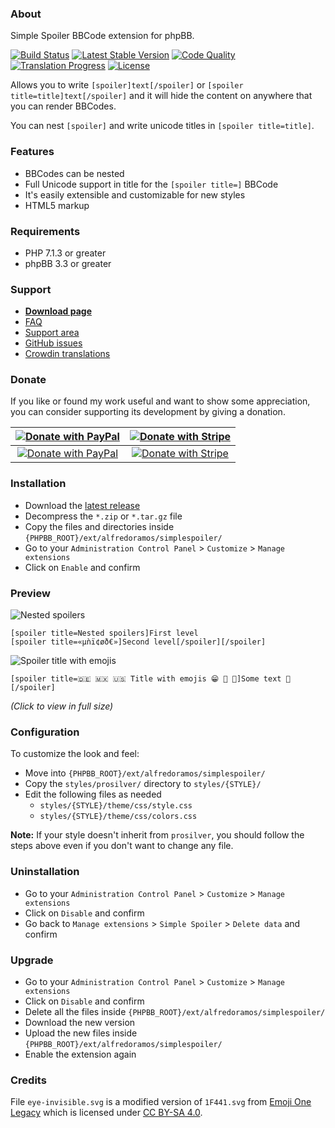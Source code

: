 ### About

Simple Spoiler BBCode extension for phpBB.

[![Build Status](https://img.shields.io/github/actions/workflow/status/AlfredoRamos/phpbb-ext-simple-spoiler/ci.yml?style=flat-square)](https://github.com/AlfredoRamos/phpbb-ext-simple-spoiler/actions)
[![Latest Stable Version](https://img.shields.io/github/tag/AlfredoRamos/phpbb-ext-simple-spoiler.svg?label=stable&style=flat-square)](https://github.com/AlfredoRamos/phpbb-ext-simple-spoiler/releases)
[![Code Quality](https://img.shields.io/codacy/grade/d999d79cca134f189502ad84cee17a33.svg?style=flat-square)](https://app.codacy.com/manual/AlfredoRamos/phpbb-ext-simple-spoiler/dashboard)
[![Translation Progress](https://badges.crowdin.net/phpbb-ext-simple-spoiler/localized.svg)](https://crowdin.com/project/phpbb-ext-simple-spoiler)
[![License](https://img.shields.io/github/license/AlfredoRamos/phpbb-ext-simple-spoiler.svg?style=flat-square)](https://raw.githubusercontent.com/AlfredoRamos/phpbb-ext-simple-spoiler/master/license.txt)

Allows you to write `[spoiler]text[/spoiler]` or `[spoiler title=title]text[/spoiler]` and it will hide the content on anywhere that you can render BBCodes.

You can nest `[spoiler]` and write unicode titles in `[spoiler title=title]`.

### Features

- BBCodes can be nested
- Full Unicode support in title for the `[spoiler title=]` BBCode
- It's easily extensible and customizable for new styles
- HTML5 markup

### Requirements

- PHP 7.1.3 or greater
- phpBB 3.3 or greater

### Support

- [**Download page**](https://www.phpbb.com/customise/db/extension/simple_spoiler_bbcode/)
- [FAQ](https://www.phpbb.com/customise/db/extension/simple_spoiler_bbcode/faq)
- [Support area](https://www.phpbb.com/customise/db/extension/simple_spoiler_bbcode/support)
- [GitHub issues](https://github.com/AlfredoRamos/phpbb-ext-simple-spoiler/issues)
- [Crowdin translations](https://crowdin.com/project/phpbb-ext-simple-spoiler)

### Donate

If you like or found my work useful and want to show some appreciation, you can consider supporting its development by giving a donation.

|    [![Donate with PayPal](https://alfredoramos.mx/images/paypal.svg)](https://alfredoramos.mx/donate/)     |    [![Donate with Stripe](https://alfredoramos.mx/images/stripe.svg)](https://alfredoramos.mx/donate/)     |
| :--------------------------------------------------------------------------------------------------------: | :--------------------------------------------------------------------------------------------------------: |
| [![Donate with PayPal](https://alfredoramos.mx/images/donate_paypal.svg)](https://alfredoramos.mx/donate/) | [![Donate with Stripe](https://alfredoramos.mx/images/donate_stripe.svg)](https://alfredoramos.mx/donate/) |

### Installation

- Download the [latest release](https://github.com/AlfredoRamos/phpbb-ext-simple-spoiler/releases)
- Decompress the `*.zip` or `*.tar.gz` file
- Copy the files and directories inside `{PHPBB_ROOT}/ext/alfredoramos/simplespoiler/`
- Go to your `Administration Control Panel` > `Customize` > `Manage extensions`
- Click on `Enable` and confirm

### Preview

![Nested spoilers](https://i.imgur.com/5NrtAoS.png)

```
[spoiler title=Nested spoilers]First level
[spoiler title=«µǹï¢øð€»]Second level[/spoiler][/spoiler]
```

![Spoiler title with emojis](https://i.imgur.com/HXLkNm4.png)

```
[spoiler title=🇩🇪 🇲🇽 🇺🇸 Title with emojis 😁 🤗 🔱]Some text 🦏[/spoiler]
```

*(Click to view in full size)*

### Configuration

To customize the look and feel:

- Move into `{PHPBB_ROOT}/ext/alfredoramos/simplespoiler/`
- Copy the `styles/prosilver/` directory to `styles/{STYLE}/`
- Edit the following files as needed
	- `styles/{STYLE}/theme/css/style.css`
	- `styles/{STYLE}/theme/css/colors.css`

**Note:** If your style doesn't inherit from `prosilver`, you should follow the steps above even if you don't want to change any file.

### Uninstallation

- Go to your `Administration Control Panel` > `Customize` > `Manage extensions`
- Click on `Disable` and confirm
- Go back to `Manage extensions` > `Simple Spoiler` > `Delete data` and confirm

### Upgrade

- Go to your `Administration Control Panel` > `Customize` > `Manage extensions`
- Click on `Disable` and confirm
- Delete all the files inside `{PHPBB_ROOT}/ext/alfredoramos/simplespoiler/`
- Download the new version
- Upload the new files inside `{PHPBB_ROOT}/ext/alfredoramos/simplespoiler/`
- Enable the extension again

### Credits

File `eye-invisible.svg` is a modified version of `1F441.svg` from [Emoji One Legacy](https://github.com/joypixels/emojione-legacy) which is licensed under [CC BY-SA 4.0](https://creativecommons.org/licenses/by-sa/4.0/).

